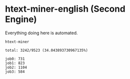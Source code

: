 # htext-miner-english (Second Engine)

Everything doing here is automated.

```
htext-miner

total: 3242/9523 (34.043893730967135%)

job0: 731
job1: 823
job2: 1104
job3: 584
```